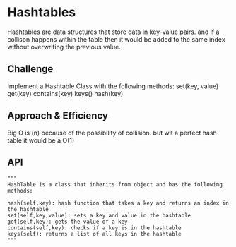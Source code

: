 # Hashtables
<!-- Short summary or background information -->
Hashtables are data structures that store data in key-value pairs.
and if a collison happens within the table then it would be added to the same index without overwriting the previous value.

## Challenge
<!-- Description of the challenge -->
Implement a Hashtable Class with the following methods:
set(key, value)
get(key)
contains(key)
keys()
hash(key)

## Approach & Efficiency
<!-- What approach did you take? Why? What is the Big O space/time for this approach? -->
Big O is (n) because of the possibility of collision.
but wit a perfect hash table it would be a O(1)


## API
<!-- Description of each method publicly available in each of your hashtable -->
    """
    HashTable is a class that inherits from object and has the following methods:

    hash(self,key): hash function that takes a key and returns an index in the hashtable
    set(self,key,value): sets a key and value in the hashtable
    get(self,key): gets the value of a key
    contains(self,key): checks if a key is in the hashtable
    keys(self): returns a list of all keys in the hashtable
    """